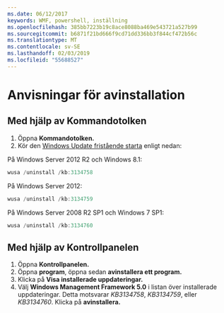 ```yaml
---
ms.date: 06/12/2017
keywords: WMF, powershell, inställning
ms.openlocfilehash: 385bb7223b19c8ace8088ba469e543721a527b99
ms.sourcegitcommit: b6871f21bd666f9cd71dd336bb3f844cf472b56c
ms.translationtype: MT
ms.contentlocale: sv-SE
ms.lasthandoff: 02/03/2019
ms.locfileid: "55688527"
---
```

# <a name="uninstallation-instructions"></a>Anvisningar för avinstallation

## <a name="using-command-prompt"></a>Med hjälp av Kommandotolken
1.  Öppna **Kommandotolken.**
2.  Kör den [Windows Update fristående starta](https://support.microsoft.com/en-us/kb/934307) enligt nedan:

På Windows Server 2012 R2 och Windows 8.1:
```powershell
wusa /uninstall /kb:3134758
```
På Windows Server 2012:
```powershell
wusa /uninstall /kb:3134759
```
På Windows Server 2008 R2 SP1 och Windows 7 SP1:
```powershell
wusa /uninstall /kb:3134760
```

## <a name="using-control-panel"></a>Med hjälp av Kontrollpanelen
1.  Öppna **Kontrollpanelen.**
2.  Öppna **program**, öppna sedan **avinstallera ett program.**
3.  Klicka på **Visa installerade uppdateringar.**
4.  Välj **Windows Management Framework 5.0** i listan över installerade uppdateringar. Detta motsvarar *KB3134758*, *KB3134759*, eller *KB3134760*. Klicka på **avinstallera.**
